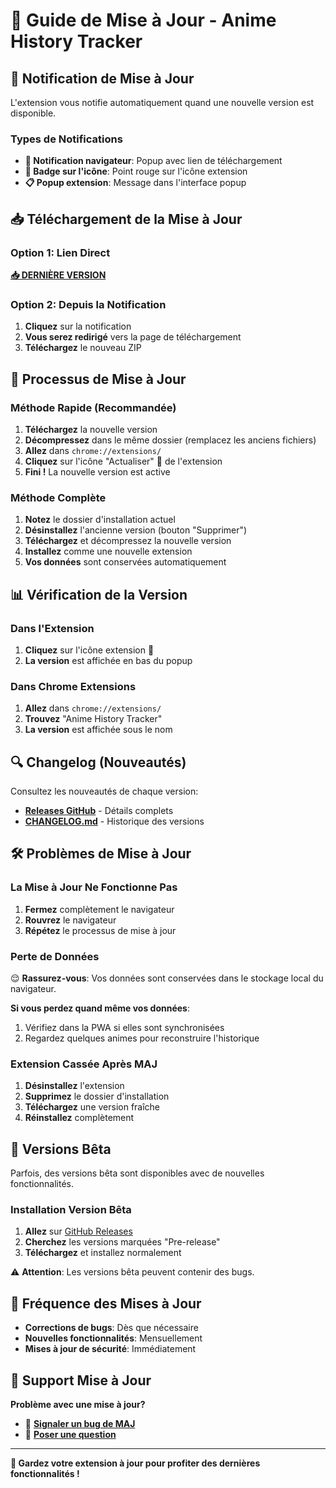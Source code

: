 # 🔄 Guide de Mise à Jour - Anime History Tracker

## 🔔 Notification de Mise à Jour

L'extension vous notifie automatiquement quand une nouvelle version est disponible.

### Types de Notifications

- **🔔 Notification navigateur**: Popup avec lien de téléchargement
- **🔴 Badge sur l'icône**: Point rouge sur l'icône extension
- **📋 Popup extension**: Message dans l'interface popup

## 📥 Téléchargement de la Mise à Jour

### Option 1: Lien Direct

**[📥 DERNIÈRE VERSION](https://github.com/emicol/animeTracker/releases/latest/download/anime-tracker-extension-latest.zip)**

### Option 2: Depuis la Notification

1. **Cliquez** sur la notification
2. **Vous serez redirigé** vers la page de téléchargement
3. **Téléchargez** le nouveau ZIP

## 🔄 Processus de Mise à Jour

### Méthode Rapide (Recommandée)

1. **Téléchargez** la nouvelle version
2. **Décompressez** dans le même dossier (remplacez les anciens fichiers)
3. **Allez** dans `chrome://extensions/`
4. **Cliquez** sur l'icône "Actualiser" 🔄 de l'extension
5. **Fini !** La nouvelle version est active

### Méthode Complète

1. **Notez** le dossier d'installation actuel
2. **Désinstallez** l'ancienne version (bouton "Supprimer")
3. **Téléchargez** et décompressez la nouvelle version
4. **Installez** comme une nouvelle extension
5. **Vos données** sont conservées automatiquement

## 📊 Vérification de la Version

### Dans l'Extension

1. **Cliquez** sur l'icône extension 🎌
2. **La version** est affichée en bas du popup

### Dans Chrome Extensions

1. **Allez** dans `chrome://extensions/`
2. **Trouvez** "Anime History Tracker"
3. **La version** est affichée sous le nom

## 🔍 Changelog (Nouveautés)

Consultez les nouveautés de chaque version:

- **[Releases GitHub](https://github.com/emicol/animeTracker/releases)** - Détails complets
- **[CHANGELOG.md](../CHANGELOG.md)** - Historique des versions

## 🛠️ Problèmes de Mise à Jour

### La Mise à Jour Ne Fonctionne Pas

1. **Fermez** complètement le navigateur
2. **Rouvrez** le navigateur
3. **Répétez** le processus de mise à jour

### Perte de Données

😌 **Rassurez-vous**: Vos données sont conservées dans le stockage local du navigateur.

**Si vous perdez quand même vos données**:
1. Vérifiez dans la PWA si elles sont synchronisées
2. Regardez quelques animes pour reconstruire l'historique

### Extension Cassée Après MAJ

1. **Désinstallez** l'extension
2. **Supprimez** le dossier d'installation
3. **Téléchargez** une version fraîche
4. **Réinstallez** complètement

## 🚀 Versions Bêta

Parfois, des versions bêta sont disponibles avec de nouvelles fonctionnalités.

### Installation Version Bêta

1. **Allez** sur [GitHub Releases](https://github.com/emicol/animeTracker/releases)
2. **Cherchez** les versions marquées "Pre-release"
3. **Téléchargez** et installez normalement

⚠️ **Attention**: Les versions bêta peuvent contenir des bugs.

## 📅 Fréquence des Mises à Jour

- **Corrections de bugs**: Dès que nécessaire
- **Nouvelles fonctionnalités**: Mensuellement
- **Mises à jour de sécurité**: Immédiatement

## 💬 Support Mise à Jour

**Problème avec une mise à jour?**

- 🐛 **[Signaler un bug de MAJ](https://github.com/emicol/animeTracker/issues/new?template=bug_report.md)**
- 💬 **[Poser une question](https://github.com/emicol/animeTracker/discussions)**

---

**🔄 Gardez votre extension à jour pour profiter des dernières fonctionnalités !**
